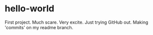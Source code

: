 # hello-world
First project. Much scare. Very excite. 
Just trying GitHub out. Making 'commits' on my readme branch. 
